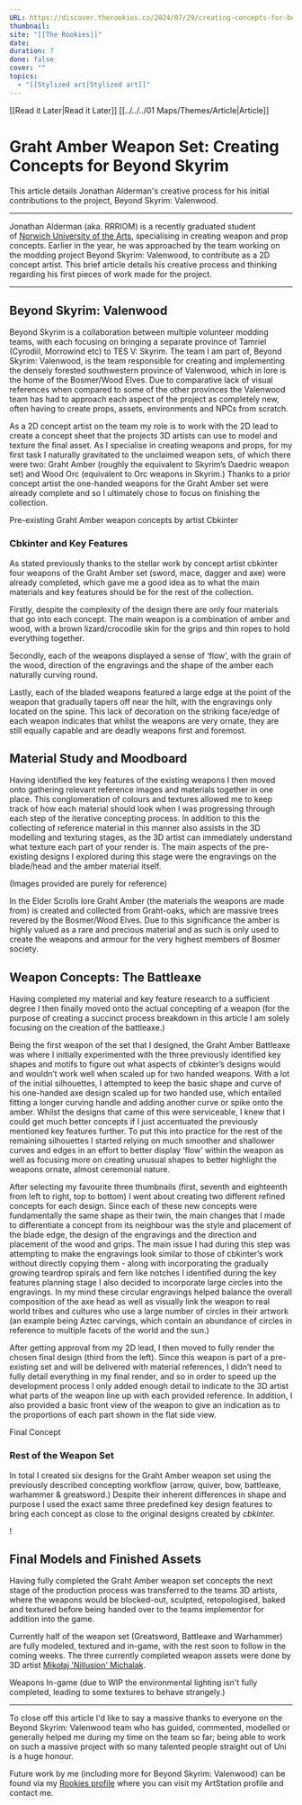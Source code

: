 ```yaml
---
URL: https://discover.therookies.co/2024/07/29/creating-concepts-for-beyond-skyrim/
thumbnail: 
site: "[[The Rookies]]"
date: 
duration: 7
done: false
cover: ""
topics:
  - "[[Stylized art|Stylized art]]"
---
```

[[Read it Later|Read it Later]] [[../../../01 Maps/Themes/Article|Article]]

# Graht Amber Weapon Set: Creating Concepts for Beyond Skyrim

This article details Jonathan Alderman's creative process for his initial contributions to the project, Beyond Skyrim: Valenwood.

---

Jonathan Alderman (aka. RRRIOM) is a recently graduated student of [Norwich University of the Arts](https://www.therookies.co/schools/norwich-university-of-the-arts?ref=discover-the-rookies), specialising in creating weapon and prop concepts. Earlier in the year, he was approached by the team working on the modding project Beyond Skyrim: Valenwood, to contribute as a 2D concept artist. This brief article details his creative process and thinking regarding his first pieces of work made for the project.

---

## Beyond Skyrim: Valenwood

Beyond Skyrim is a collaboration between multiple volunteer modding teams, with each focusing on bringing a separate province of Tamriel (Cyrodiil, Morrowind etc) to TES V: Skyrim. The team I am part of, Beyond Skyrim: Valenwood, is the team responsible for creating and implementing the densely forested southwestern province of Valenwood, which in lore is the home of the Bosmer/Wood Elves. Due to comparative lack of visual references when compared to some of the other provinces the Valenwood team has had to approach each aspect of the project as completely new, often having to create props, assets, environments and NPCs from scratch.

As a 2D concept artist on the team my role is to work with the 2D lead to create a concept sheet that the projects 3D artists can use to model and texture the final asset. As I specialise in creating weapons and props, for my first task I naturally gravitated to the unclaimed weapon sets, of which there were two: Graht Amber (roughly the equivalent to Skyrim’s Daedric weapon set) and Wood Orc (equivalent to Orc weapons in Skyrim.) Thanks to a prior concept artist the one-handed weapons for the Graht Amber set were already complete and so I ultimately chose to focus on finishing the collection.

Pre-existing Graht Amber weapon concepts by artist Cbkinter

### Cbkinter and Key Features

As stated previously thanks to the stellar work by concept artist cbkinter four weapons of the Graht Amber set (sword, mace, dagger and axe) were already completed, which gave me a good idea as to what the main materials and key features should be for the rest of the collection.

Firstly, despite the complexity of the design there are only four materials that go into each concept. The main weapon is a combination of amber and wood, with a brown lizard/crocodile skin for the grips and thin ropes to hold everything together.



Secondly, each of the weapons displayed a sense of ‘flow’, with the grain of the wood, direction of the engravings and the shape of the amber each naturally curving round.

Lastly, each of the bladed weapons featured a large edge at the point of the weapon that gradually tapers off near the hilt, with the engravings only located on the spine. This lack of decoration on the striking face/edge of each weapon indicates that whilst the weapons are very ornate, they are still equally capable and are deadly weapons first and foremost.

## Material Study and Moodboard

Having identified the key features of the existing weapons I then moved onto gathering relevant reference images and materials together in one place. This conglomeration of colours and textures allowed me to keep track of how each material should look when I was progressing through each step of the iterative concepting process. In addition to this the collecting of reference material in this manner also assists in the 3D modelling and texturing stages, as the 3D artist can immediately understand what texture each part of your render is. The main aspects of the pre-existing designs I explored during this stage were the engravings on the blade/head and the amber material itself.



(Images provided are purely for reference)

In the Elder Scrolls lore Graht Amber (the materials the weapons are made from) is created and collected from Graht-oaks, which are massive trees revered by the Bosmer/Wood Elves. Due to this significance the amber is highly valued as a rare and precious material and as such is only used to create the weapons and armour for the very highest members of Bosmer society.

## Weapon Concepts: The Battleaxe

Having completed my material and key feature research to a sufficient degree I then finally moved onto the actual concepting of a weapon (for the purpose of creating a succinct process breakdown in this article I am solely focusing on the creation of the battleaxe.)

Being the first weapon of the set that I designed, the Graht Amber Battleaxe was where I initially experimented with the three previously identified key shapes and motifs to figure out what aspects of cbkinter’s designs would and wouldn’t work well when scaled up for two handed weapons. With a lot of the initial silhouettes, I attempted to keep the basic shape and curve of his one-handed axe design scaled up for two handed use, which entailed fitting a longer curving handle and adding another curve or spike onto the amber. Whilst the designs that came of this were serviceable, I knew that I could get much better concepts if I just accentuated the previously mentioned key features further. To put this into practice for the rest of the remaining silhouettes I started relying on much smoother and shallower curves and edges in an effort to better display ‘flow’ within the weapon as well as focusing more on creating unusual shapes to better highlight the weapons ornate, almost ceremonial nature.

After selecting my favourite three thumbnails (first, seventh and eighteenth from left to right, top to bottom) I went about creating two different refined concepts for each design. Since each of these new concepts were fundamentally the same shape as their twin, the main changes that I made to differentiate a concept from its neighbour was the style and placement of the blade edge, the design of the engravings and the direction and placement of the wood and grips. The main issue I had during this step was attempting to make the engravings look similar to those of cbkinter’s work without directly copying them - along with incorporating the gradually growing teardrop spirals and fern like notches I identified during the key features planning stage I also decided to incorporate large circles into the engravings. In my mind these circular engravings helped balance the overall composition of the axe head as well as visually link the weapon to real world tribes and cultures who use a large number of circles in their artwork (an example being Aztec carvings, which contain an abundance of circles in reference to multiple facets of the world and the sun.)

After getting approval from my 2D lead, I then moved to fully render the chosen final design (third from the left). Since this weapon is part of a pre-existing set and will be delivered with material references, I didn’t need to fully detail everything in my final render, and so in order to speed up the development process I only added enough detail to indicate to the 3D artist what parts of the weapon line up with each provided reference. In addition, I also provided a basic front view of the weapon to give an indication as to the proportions of each part shown in the flat side view.


Final Concept

### Rest of the Weapon Set

In total I created six designs for the Graht Amber weapon set using the previously described concepting workflow (arrow, quiver, bow, battleaxe, warhammer & greatsword.) Despite their inherent differences in shape and purpose I used the exact same three predefined key design features to bring each concept as close to the original designs created by _cbkinter._

!

## Final Models and Finished Assets

Having fully completed the Graht Amber weapon set concepts the next stage of the production process was transferred to the teams 3D artists, where the weapons would be blocked-out, sculpted, retopologised, baked and textured before being handed over to the teams implementor for addition into the game.

Currently half of the weapon set (Greatsword, Battleaxe and Warhammer) are fully modeled, textured and in-game, with the rest soon to follow in the coming weeks. The three currently completed weapon assets were done by 3D artist [Mikołaj 'Nillusion' Michalak](https://n1llusion.artstation.com/?ref=discover-the-rookies).

Weapons In-game (due to WIP the environmental lighting isn't fully completed, leading to some textures to behave strangely.)

---

To close off this article I'd like to say a massive thanks to everyone on the Beyond Skyrim: Valenwood team who has guided, commented, modelled or generally helped me during my time on the team so far; being able to work on such a massive project with so many talented people straight out of Uni is a huge honour.

Future work by me (including more for Beyond Skyrim: Valenwood) can be found via my [Rookies profile](https://www.therookies.co/u/RRRIOM?ref=discover-the-rookies) where you can visit my ArtStation profile and contact me.